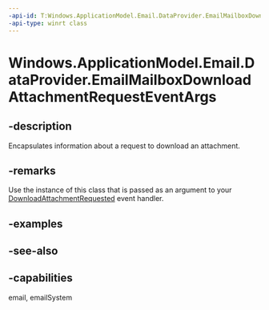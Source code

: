 ```yaml
---
-api-id: T:Windows.ApplicationModel.Email.DataProvider.EmailMailboxDownloadAttachmentRequestEventArgs
-api-type: winrt class
---
```


<!-- Class syntax.
public class EmailMailboxDownloadAttachmentRequestEventArgs : Windows.ApplicationModel.Email.DataProvider.IEmailMailboxDownloadAttachmentRequestEventArgs
-->

# Windows.ApplicationModel.Email.DataProvider.EmailMailboxDownloadAttachmentRequestEventArgs

## -description
Encapsulates information about a request to download an attachment.

## -remarks
Use the instance of this class that is passed as an argument to your [DownloadAttachmentRequested](emaildataproviderconnection_downloadattachmentrequested.md) event handler.

## -examples

## -see-also

## -capabilities
email, emailSystem

